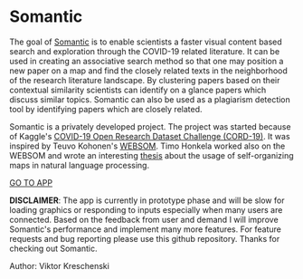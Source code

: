 # Somantic

The goal of [Somantic](https://www.somantic.net/apps/covsom/) is to enable scientists a faster visual content based search and exploration through the COVID-19 related literature. It can be used in creating an associative search method so that one may position a new paper on a map and find the closely related texts in the neighborhood of the research literature landscape. By clustering papers based on their contextual similarity scientists can identify on a glance papers which discuss similar topics. Somantic can also be used as a plagiarism detection tool by identifying papers which are closely related.

Somantic is a privately developed project. The project was started because of Kaggle's [COVID-19 Open Research Dataset Challenge (CORD-19)](https://www.kaggle.com/allen-institute-for-ai/CORD-19-research-challenge). It was inspired by Teuvo Kohonen's [WEBSOM](https://www.sciencedirect.com/science/article/abs/pii/S0925231298000393). Timo Honkela worked also on the WEBSOM and wrote an interesting [thesis](http://users.ics.aalto.fi/tho/thesis/) about the usage of self-organizing maps in natural language processing.

[GO TO APP](https://www.somantic.net/apps/covsom/)

**DISCLAIMER**: The app is currently in prototype phase and will be slow for loading graphics or responding to inputs especially when many users are connected. Based on the feedback from user and demand I will improve Somantic's performance and implement many more features. For feature requests and bug reporting please use this github repository. Thanks for checking out Somantic.

Author: Viktor Kreschenski